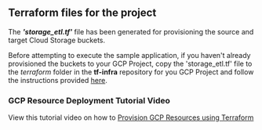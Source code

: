 ## Terraform files for the project

The ***'storage_etl.tf'*** file has been generated for provisioning the source and target Cloud Storage buckets.

Before attempting to execute the sample application, if you haven't already provisioned the buckets to your GCP Project, copy the 'storage_etl.tf' file to the *terraform* folder in the **tf-infra** repository for you GCP Project and follow the instructions provided [here](https://simplify.telus.com/docs/developer-docs/docs/topics/applying-terraform-configuration-in-gcp-6e4wBLR5Je9aP5Vd8y70vA.md).

### GCP Resource Deployment Tutorial Video

View this tutorial video on how to [Provision GCP Resources using Terraform](https://drive.google.com/file/d/1W0vaGDTZoZqCNUXHFZnekFY89rmcnqOY/view?usp=sharing)